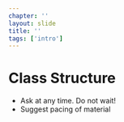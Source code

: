 ```yaml
---
chapter: ''
layout: slide
title: ''
tags: ['intro']
---
```


# Class Structure
* Ask at any time. Do not wait!
* Suggest pacing of material